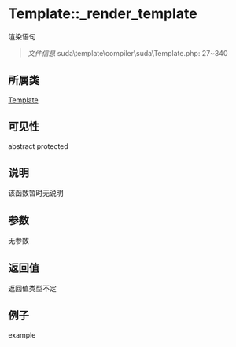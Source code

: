 # Template::_render_template
渲染语句
> *文件信息* suda\template\compiler\suda\Template.php: 27~340
## 所属类 

[Template](../Template.md)

## 可见性

abstract  protected  
## 说明

该函数暂时无说明

## 参数

无参数

## 返回值
返回值类型不定

## 例子

example